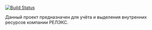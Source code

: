 [![Build Status](http://jenkins-linux.common.relex.ru:8080/buildStatus/icon?job=AIM_MASTER)](http://jenkins-linux.common.relex.ru:8080/job/AIM_MASTER/)

Данный проект предназначен для учёта и выделения внутренних ресурсов компании РЕЛЭКС.
